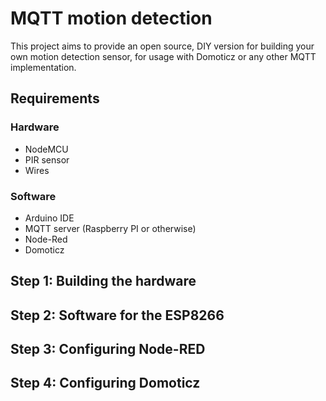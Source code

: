 # MQTT motion detection

This project aims to provide an open source, DIY version for building your own motion detection sensor, for usage with Domoticz or any other MQTT implementation.

## Requirements

### Hardware

- NodeMCU
- PIR sensor
- Wires

### Software

- Arduino IDE
- MQTT server (Raspberry PI or otherwise)
- Node-Red
- Domoticz

## Step 1: Building the hardware

## Step 2: Software for the ESP8266

## Step 3: Configuring Node-RED 

## Step 4: Configuring Domoticz
